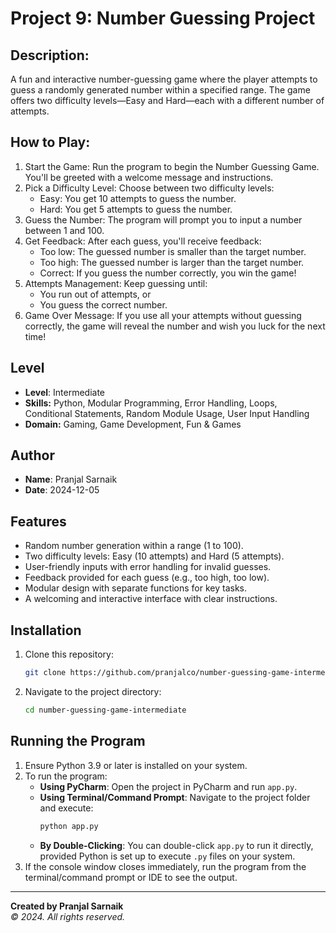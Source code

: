 # Project 9: Number Guessing Project

## Description:
A fun and interactive number-guessing game where the player attempts to guess a randomly generated number within 
a specified range. The game offers two difficulty levels—Easy and Hard—each with a different number of attempts.

## How to Play:
1. Start the Game: Run the program to begin the Number Guessing Game. You'll be greeted with a welcome message 
                   and instructions.  
2. Pick a Difficulty Level: Choose between two difficulty levels:  
   - Easy: You get 10 attempts to guess the number.  
   - Hard: You get 5 attempts to guess the number.  
3. Guess the Number: The program will prompt you to input a number between 1 and 100.  
4. Get Feedback: After each guess, you'll receive feedback:  
   - Too low: The guessed number is smaller than the target number.  
   - Too high: The guessed number is larger than the target number.  
   - Correct: If you guess the number correctly, you win the game!  
5. Attempts Management: Keep guessing until:  
   - You run out of attempts, or  
   - You guess the correct number.  
6. Game Over Message: If you use all your attempts without guessing correctly, the game will reveal the number and 
                      wish you luck for the next time!  

## Level
- **Level**: Intermediate
- **Skills:** Python, Modular Programming, Error Handling, Loops, Conditional Statements, Random Module Usage, User Input Handling
- **Domain:** Gaming, Game Development, Fun & Games

## Author
- **Name**: Pranjal Sarnaik
- **Date**: 2024-12-05

## Features
- Random number generation within a range (1 to 100).
- Two difficulty levels: Easy (10 attempts) and Hard (5 attempts).
- User-friendly inputs with error handling for invalid guesses.
- Feedback provided for each guess (e.g., too high, too low).
- Modular design with separate functions for key tasks.
- A welcoming and interactive interface with clear instructions.

## Installation
1. Clone this repository:
   ```bash
   git clone https://github.com/pranjalco/number-guessing-game-intermediate.git

2. Navigate to the project directory:
   ```bash
   cd number-guessing-game-intermediate

## Running the Program
1. Ensure Python 3.9 or later is installed on your system.
2. To run the program:
   - **Using PyCharm**: Open the project in PyCharm and run `app.py`.
   - **Using Terminal/Command Prompt**: Navigate to the project folder and execute:
     ```bash
     python app.py
     ```
   - **By Double-Clicking**: You can double-click `app.py` to run it directly, provided Python is set up to execute `.py` files on your system.
3. If the console window closes immediately, run the program from the terminal/command prompt or IDE to see the output.


---
**Created by Pranjal Sarnaik**  
*© 2024. All rights reserved.*

